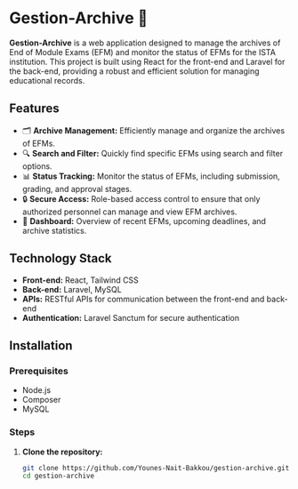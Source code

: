 # Gestion-Archive 📂

**Gestion-Archive** is a web application designed to manage the archives of End of Module Exams (EFM) and monitor the status of EFMs for the ISTA institution. This project is built using React for the front-end and Laravel for the back-end, providing a robust and efficient solution for managing educational records.

## Features

- 🗂️ **Archive Management:** Efficiently manage and organize the archives of EFMs.
- 🔍 **Search and Filter:** Quickly find specific EFMs using search and filter options.
- 📊 **Status Tracking:** Monitor the status of EFMs, including submission, grading, and approval stages.
- 🔒 **Secure Access:** Role-based access control to ensure that only authorized personnel can manage and view EFM archives.
- 📅 **Dashboard:** Overview of recent EFMs, upcoming deadlines, and archive statistics.

## Technology Stack

- **Front-end:** React, Tailwind CSS
- **Back-end:** Laravel, MySQL
- **APIs:** RESTful APIs for communication between the front-end and back-end
- **Authentication:** Laravel Sanctum for secure authentication

## Installation

### Prerequisites

- Node.js
- Composer
- MySQL

### Steps

1. **Clone the repository:**

   ```bash
   git clone https://github.com/Younes-Nait-Bakkou/gestion-archive.git
   cd gestion-archive

